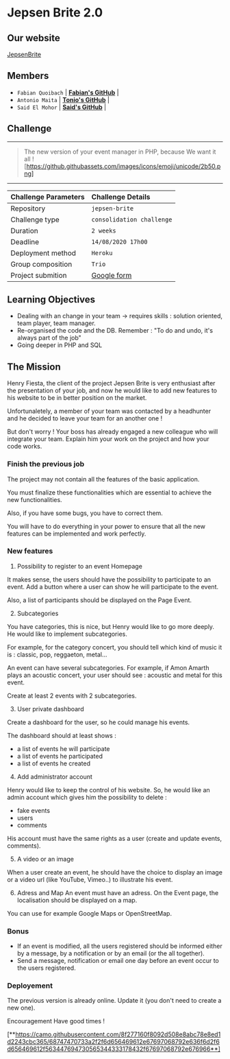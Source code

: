 # Jepsen Brite 2.0



## Our website

[JepsenBrite](https://jepsen-brite-mifato.herokuapp.com/)

## Members

- `Fabian Quoibach` | [**Fabian's GitHub**](https://github.com/fabquo) |
- `Antonio Maita` | [**Tonio's GitHub**](https://github.com/AntonioMaita) |
- `Said El Mohor` | [**Said's GitHub**](https://github.com/said956) |

## Challenge
---

> The new version of your event manager in PHP, because We want it all ! [https://github.githubassets.com/images/icons/emoji/unicode/2b50.png]

---

| Challenge Parameters | Challenge Details                                                                                                  |
| :------------------- | :----------------------------------------------------------------------------------------------------------------- |
| Repository           | `jepsen-brite`                                                                                                     |
| Challenge type       | `consolidation challenge`                                                                                               |
| Duration             | `2 weeks`                                                                                                          |
| Deadline             | `14/08/2020 17h00`                                                                                                 |
| Deployment method    | `Heroku`                                                                                                           |
| Group composition    | `Trio`                                                                                                             |
| Project submition    | [Google form](https://docs.google.com/forms/d/e/1FAIpQLSdmQOR8kTzT5nJfekyvcMl98AXfZ9BYQXxD38wb341Rwwql2w/viewform) |

## Learning Objectives

- Dealing with an change in your team -> requires skills : solution oriented, team player, team manager.
- Re-organised the code and the DB. Remember : "To do and undo, it's always part of the job"
- Going deeper in PHP and SQL

## The Mission

Henry Fiesta, the client of the project Jepsen Brite is very enthusiast after the presentation of your job, and now he would like to add new features to his website to be in better position on the market.

Unfortunaletely, a member of your team was contacted by a headhunter and he decided to leave your team for an another one !

But don't worry ! Your boss has already engaged a new colleague who will integrate your team. Explain him your work on the project and how your code works.

### Finish the previous job

The project may not contain all the features of the basic application.

You must finalize these functionalities which are essential to achieve the new functionalities.

Also, if you have some bugs, you have to correct them.

You will have to do everything in your power to ensure that all the new features can be implemented and work perfectly.

### New features



1.  Possibility to register to an event Homepage

It makes sense, the users should have the possibility to participate to an event. Add a button where a user can show he will participate to the event.

Also, a list of participants should be displayed on the Page Event.

2. Subcategories

You have categories, this is nice, but Henry would like to go more deeply. He would like to implement subcategories.

For example, for the category concert, you should tell which kind of music it is : classic, pop, reggaeton, metal...

An event can have several subcategories. For example, if Amon Amarth plays an acoustic concert, your user should see : acoustic and metal for this event.

Create at least 2 events with 2 subcategories.

3.  User private dashboard

Create a dashboard for the user, so he could manage his events.

The dashboard should at least shows :
- a list of events he will participate
- a list of events he participated
- a list of events he created 
 
 4. Add administrator account

 Henry would like to keep the control of his website. So, he would like an admin account which gives him the possibility to delete :

- fake events
- users
- comments

His account must have the same rights as a user (create and update events, comments).

5. A video or an image

When a user create an event, he should have the choice to display an image or a video url (like YouTube, Vimeo..) to illustrate his event.

6. Adress and Map
An event must have an adress. On the Event page, the localisation should be displayed on a map.

You can use for example Google Maps or OpenStreetMap.

### Bonus

 - If an event is modified, all the users registered should be informed either by a message, by a notification or by an email (or the all together).
 - Send a message, notification or email one day before an event occur to the users registered.

### Deployement

The previous version is already online. Update it (you don't need to create a new one).

Encouragement
Have good times !

[**https://camo.githubusercontent.com/8f277160f8092d508e8abc78e8ed1d2243cbc365/68747470733a2f2f6d656469612e67697068792e636f6d2f6d656469612f563447694730565344333178432f67697068792e676966**]
